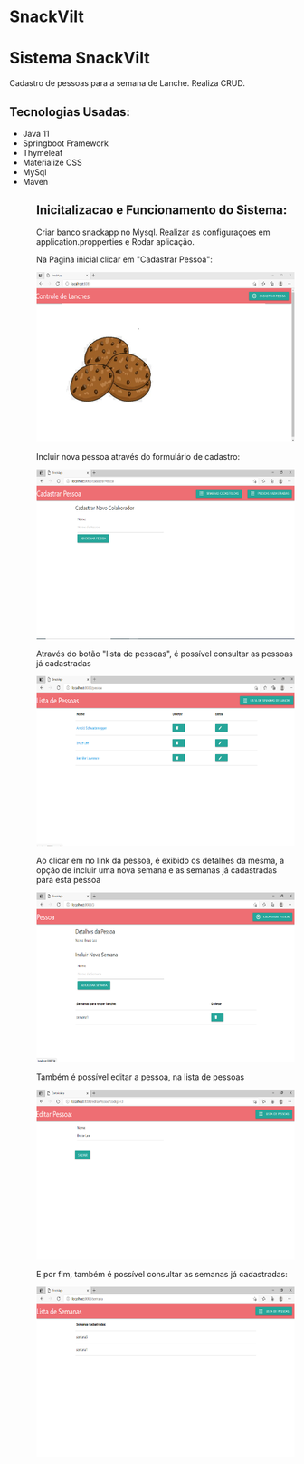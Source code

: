 # SnackVilt

# Sistema SnackVilt
Cadastro de pessoas para a semana de Lanche. Realiza CRUD.


<h2>Tecnologias Usadas:</h2>
<ul>
 <li>Java 11</li>
 <li>Springboot Framework</li>
 <li>Thymeleaf</li>
  <li>Materialize CSS</li>
  <li>MySql</li>
  <li>Maven</li>
 <ul>
 
<h2>Inicitalizacao e Funcionamento do Sistema:</h2>

Criar banco snackapp no Mysql. Realizar as configuraçoes em application.propperties e Rodar aplicação.


Na Pagina inicial clicar em "Cadastrar Pessoa":


<img src="https://github.com/LucasCicero/SnackVilt/blob/master/src/main/resources/static/img/index.PNG" height="300">

Incluir nova pessoa através do formulário de cadastro:


<img src="https://github.com/LucasCicero/SnackVilt/blob/master/src/main/resources/static/img/Cadastrar pessoa.PNG" height="300">


Através do botão "lista de pessoas", é possível consultar as pessoas já cadastradas

<img src="https://github.com/LucasCicero/SnackVilt/blob/master/src/main/resources/static/img/listaPessoas.PNG" height="300">

Ao clicar em no link da pessoa, é exibido os detalhes da mesma, a opção de incluir uma nova semana e as semanas já cadastradas para esta pessoa

<img src="https://github.com/LucasCicero/SnackVilt/blob/master/src/main/resources/static/img/detalhesPessoa.PNG" height="300">

Também é possível editar a pessoa, na lista de pessoas

<img src="https://github.com/LucasCicero/SnackVilt/blob/master/src/main/resources/static/img/editarPessoa.PNG" height="300">

E por fim, também é possível consultar as semanas já cadastradas:

<img src="https://github.com/LucasCicero/SnackVilt/blob/master/src/main/resources/static/img/listaSemana.PNG" height="300">
